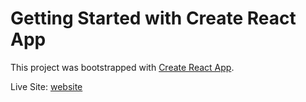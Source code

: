 # Getting Started with Create React App

This project was bootstrapped with [Create React App](https://github.com/facebook/create-react-app).

Live Site: [website](https://briuwu-quizzical.netlify.app/)

